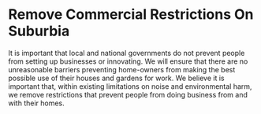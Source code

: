 Remove Commercial Restrictions On Suburbia
==========================================

It is important that local and national governments do not prevent 
people from setting up businesses or innovating. We will ensure that 
there are no unreasonable barriers preventing home-owners from making 
the best possible use of their houses and gardens for work. We believe 
it is important that, within existing limitations on noise and 
environmental harm, we remove restrictions that prevent people from 
doing business from and with their homes.